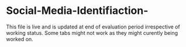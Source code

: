 # Social-Media-Identifiaction-

This file is live and is updated at end of evaluation period irrespective of working status. Some tabs might not work as they might curently being worked on.
